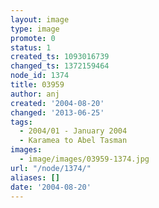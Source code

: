 ```yaml
---
layout: image
type: image
promote: 0
status: 1
created_ts: 1093016739
changed_ts: 1372159464
node_id: 1374
title: 03959
author: anj
created: '2004-08-20'
changed: '2013-06-25'
tags:
  - 2004/01 - January 2004
  - Karamea to Abel Tasman
images:
  - image/images/03959-1374.jpg
url: "/node/1374/"
aliases: []
date: '2004-08-20'
---
```


